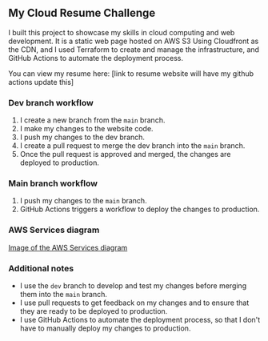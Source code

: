 ## My Cloud Resume Challenge

I built this project to showcase my skills in cloud computing and web development. It is a static web page hosted on AWS S3 Using Cloudfront as the CDN, and I used Terraform to create and manage the infrastructure, and GitHub Actions to automate the deployment process.

You can view my resume here: [link to resume website will have my github actions update this]

### Dev branch workflow

1. I create a new branch from the `main` branch.
2. I make my changes to the website code.
3. I push my changes to the dev branch.
4. I create a pull request to merge the dev branch into the `main` branch.
5. Once the pull request is approved and merged, the changes are deployed to production.

### Main branch workflow

1. I push my changes to the `main` branch.
2. GitHub Actions triggers a workflow to deploy the changes to production.

### AWS Services diagram

[Image of the AWS Services diagram](https://user-images.githubusercontent.com/98762800/156835852-d4388868-afae-4ee7-91a6-139b3372e9c5.png)

### Additional notes

* I use the `dev` branch to develop and test my changes before merging them into the `main` branch.
* I use pull requests to get feedback on my changes and to ensure that they are ready to be deployed to production.
* I use GitHub Actions to automate the deployment process, so that I don't have to manually deploy my changes to production.
